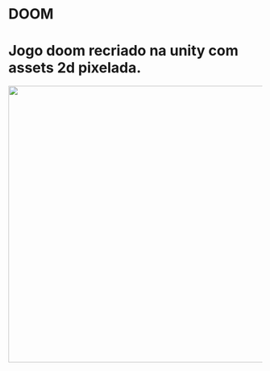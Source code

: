 # DOOM
<h1>Jogo doom recriado na unity com assets 2d pixelada.</h1>
<p align="center">
    <img src="Doom.gif" width="550">
  </a>
</p>



